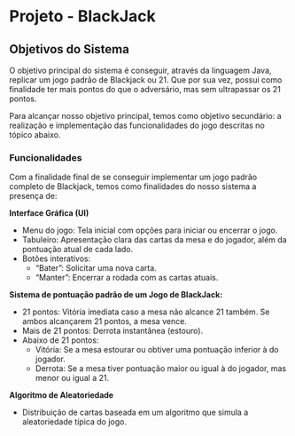 # Projeto - BlackJack

## Objetivos do Sistema
O objetivo principal do sistema é conseguir, através da linguagem Java, replicar um jogo padrão de Blackjack ou 21. Que por sua vez, possui como finalidade ter mais pontos do que o adversário, mas sem ultrapassar os 21 pontos.

Para alcançar nosso objetivo principal, temos como objetivo secundário: a realização e implementação das funcionalidades do jogo descritas no tópico abaixo.

### Funcionalidades
Com a finalidade final de se conseguir implementar um jogo padrão completo de Blackjack, temos como finalidades do nosso sistema a presença de:

**Interface Gráfica (UI)**
- Menu do jogo: Tela inicial com opções para iniciar ou encerrar o jogo.
- Tabuleiro: Apresentação clara das cartas da mesa e do jogador, além da pontuação atual de cada lado.
- Botões interativos:
    - “Bater”: Solicitar uma nova carta.
    - “Manter”: Encerrar a rodada com as cartas atuais.
  
**Sistema de pontuação padrão de um Jogo de BlackJack:**
- 21 pontos: Vitória imediata caso a mesa não alcance 21 também. Se ambos alcançarem 21 pontos, a mesa vence.
- Mais de 21 pontos: Derrota instantânea (estouro).
- Abaixo de 21 pontos:
    - Vitória: Se a mesa estourar ou obtiver uma pontuação inferior à do jogador.
    - Derrota: Se a mesa tiver pontuação maior ou igual à do jogador, mas menor ou igual a 21.
 
**Algoritmo de Aleatoriedade**
- Distribuição de cartas baseada em um algoritmo que simula a aleatoriedade típica do jogo.




